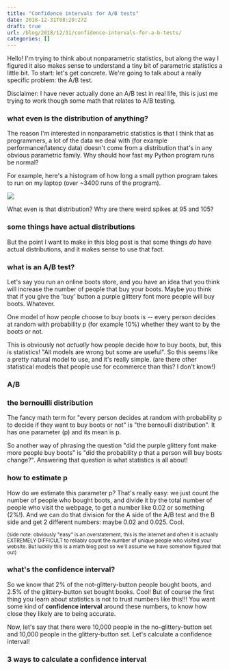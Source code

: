 ```yaml
---
title: "Confidence intervals for A/B tests"
date: 2018-12-31T08:29:27Z
draft: true
url: /blog/2018/12/31/confidence-intervals-for-a-b-tests/
categories: []
---
```


<script type="text/x-mathjax-config">
  MathJax.Hub.Config({tex2jax: {inlineMath: [['$','$'], ['\\(','\\)']]}});
</script>
<script type="text/javascript" src="https://cdnjs.cloudflare.com/ajax/libs/mathjax/2.7.1/MathJax.js?config=TeX-AMS-MML_HTMLorMML">
</script>


Hello! I'm trying to think about nonparametric statistics, but along the way I figured it also makes
sense to understand a tiny bit of parametric statistics a little bit. To start: let's get concrete.
We're going to talk about a really specific problem: the A/B test.

Disclaimer: I have never actually done an A/B test in real life, this is just me trying to work
though some math that relates to A/B testing. 

### what even is the distribution of anything?

The reason I'm interested in nonparametric statistics is that I think that as programmers, a lot of
the data we deal with (for example performance/latency data) doesn't come from a distribution that's
in any obvious parametric family. Why should how fast my Python program runs be normal?

For example, here's a histogram of how long a small python program takes to run on my laptop (over
~3400 runs of the program).

<img src="/images/runtimes.png">

What even is that distribution? Why are there weird spikes at 95 and 105?

### some things have actual distributions

But the point I want to make in this blog post is that some things *do* have actual distributions,
and it makes sense to use that fact.

### what is an A/B test?

Let's say you run an online boots store, and you have an idea that you think will increase the
number of people that buy your boots. Maybe you think that if you give the 'buy' button a purple
glittery font more people will buy boots. Whatever.

One model of how people choose to buy boots is -- every person decides at random with probability
p (for example 10%) whether they want to by the boots or not.

This is obviously not *actually* how people decide how to buy boots, but, this is statistics! "All
models are wrong but some are useful". So this seems like a pretty natural model to use, and it's
really simple. (are there other statistical models that people use for ecommerce than this? I don't
know!)

### A/B 

### the bernouilli distribution

The fancy math term for "every person decides at random with probability p to decide if they want to
buy boots or not" is "the bernoulli distribution". It has one parameter (p) and its mean is p. 

So another way of phrasing the question "did the purple glittery font make more people buy boots" is
"did the probability p that a person will buy boots change?". Answering that question is what
statistics is all about!

### how to estimate p

How do we estimate this parameter p? That's really easy: we just count the number of people who
bought boots, and divide it by the total number of people who visit the webpage, to get a number
like 0.02 or something (2%!). And we can do that division for the A side of the A/B test and the B
side and get 2 different numbers: maybe 0.02 and 0.025. Cool.

<small>
(side note: obviously "easy" is an overstatement, this is the internet and often it is actually
EXTREMELY DIFFICULT to reliably count the number of unique people who visited your website. But
luckily this is a math blog post so we'll assume we have somehow figured that out)
</small>

### what's the confidence interval?

So we know that 2% of the not-glittery-button people bought boots, and 2.5% of the glittery-button
set bought books. Cool! But of course the first thing you learn about statistics is not to trust
numbers like this!!! You want some kind of **confidence interval** around these numbers, to know how
close they likely are to being accurate.

Now, let's say that there were 10,000 people in the no-glittery-button set and 10,000 people in
the glittery-button set. Let's calculate a confidence interval!

### 3 ways to calculate a confidence interval
